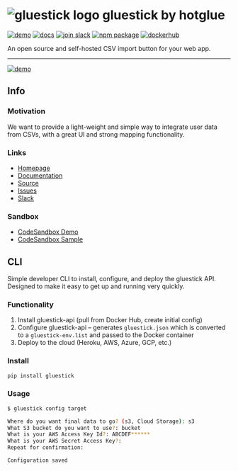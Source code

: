 # ![gluestick logo](https://cdn.statically.io/gh/hotgluexyz/gluestick/master/assets/gs-icon.svg) gluestick by hotglue
<p>
  <a href="https://1c1dl.csb.app"><img src="https://img.shields.io/badge/demo-View%20demo-red" alt="demo"></a>
  <a href="https://docs.gluestick.xyz"><img src="https://img.shields.io/badge/docs-Read%20docs-blueviolet" alt="docs"></a>
  <a href="https://bit.ly/2KBGGq1"><img src="https://img.shields.io/badge/slack-Join%20Slack-blue" alt="join slack"></a>
  <a href="https://www.npmjs.com/package/gluestick-elements"><img src="https://img.shields.io/npm/v/gluestick-elements.svg" alt="npm package"></a>
  <a href="https://hub.docker.com/r/hotglue/gluestick-api"><img src="https://img.shields.io/badge/dockerhub-Image-9cf" alt="dockerhub"/></a>
</p>

An open source and self-hosted CSV import button for your web app.

---

[![demo](https://cdn.statically.io/gh/hotgluexyz/gluestick/master/assets/FileAcceptor.png)](https://1c1dl.csb.app)

## Info

### Motivation
We want to provide a light-weight and simple way to integrate user data from CSVs, with a great UI and strong mapping functionality. 

### Links
- [Homepage](https://gluestick.xyz)
- [Documentation](https://docs.gluestick.xyz)
- [Source](https://github.com/hotgluexyz/gluestick)
- [Issues](https://github.com/hotgluexyz/gluestick/issues)
- [Slack](https://bit.ly/2KBGGq1)

### Sandbox
- [CodeSandbox Demo](https://1c1dl.csb.app)
- [CodeSandbox Sample](https://codesandbox.io/s/gluestick-demo-1c1dl)

## CLI

Simple developer CLI to install, configure, and deploy the gluestick API. 
Designed to make it easy to get up and running very quickly.

### Functionality
1. Install gluestick-api (pull from Docker Hub, create initial config)
2. Configure gluestick-api – generates `gluestick.json` which is converted to a `gluestick-env.list` and passed to the Docker container
3. Deploy to the cloud (Heroku, AWS, Azure, GCP, etc.)

### Install

```bash
pip install gluestick
```

### Usage

```bash
$ gluestick config target

Where do you want final data to go? (s3, Cloud Storage): s3
What S3 bucket do you want to use?: bucket
What is your AWS Access Key Id?: ABCDEF******
What is your AWS Secret Access Key?:
Repeat for confirmation:

Configuration saved
```
